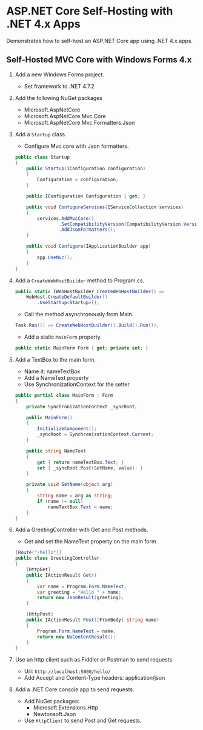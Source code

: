 # ASP.NET Core Self-Hosting with .NET 4.x Apps

Demonstrates how to self-host an ASP.NET Core app using .NET 4.x apps.

## Self-Hosted MVC Core with Windows Forms 4.x

1. Add a new Windows Forms project.
    - Set framework to .NET 4.7.2

2. Add the following NuGet packages
     - Microsoft.AspNetCore
     - Microsoft.AspNetCore.Mvc.Core
     - Microsoft.AspNetCore.Mvc.Formatters.Json

3. Add a `Startup` class.
     - Configure Mvc core with Json formatters.

    ```csharp
    public class Startup
    {
        public Startup(IConfiguration configuration)
        {
            Configuration = configuration;
        }

        public IConfiguration Configuration { get; }

        public void ConfigureServices(IServiceCollection services)
        {
            services.AddMvcCore()
                    .SetCompatibilityVersion(CompatibilityVersion.Version_2_2)
                    .AddJsonFormatters();
        }

        public void Configure(IApplicationBuilder app)
        {
            app.UseMvc();
        }
    }
    ```

4. Add a `CreateWebHostBuilder` method to Program.cs.

    ```csharp
    public static IWebHostBuilder CreateWebHostBuilder() =>
        WebHost.CreateDefaultBuilder()
            .UseStartup<Startup>();
    ```

     - Call the method asynchronously from Main.

    ```csharp
    Task.Run(() => CreateWebHostBuilder().Build().Run());
    ```

     - Add a static `MainForm` property.

    ```csharp
    public static MainForm Form { get; private set; }
    ```

5. Add a TextBox to the main form.
     - Name it: nameTextBox
     - Add a NameText property
     - Use SynchronizationContext for the setter

    ```csharp
    public partial class MainForm : Form
    {
        private SynchronizationContext _syncRoot;

        public MainForm()
        {
            InitializeComponent();
            _syncRoot = SynchronizationContext.Current;
        }

        public string NameText
        {
            get { return nameTextBox.Text; }
            set { _syncRoot.Post(SetName, value); }
        }

        private void SetName(object arg)
        {
            string name = arg as string;
            if (name != null)
                nameTextBox.Text = name;
        }
    }
    ```

6. Add a GreetingController with Get and Post methods.
     - Get and set the NameText property on the main form

    ```csharp
    [Route("/hello")]
    public class GreetingController
    {
        [HttpGet]
        public IActionResult Get()
        {
            var name = Program.Form.NameText;
            var greeting = "Hello " + name;
            return new JsonResult(greeting);
        }

        [HttpPost]
        public IActionResult Post([FromBody] string name)
        {
            Program.Form.NameText = name;
            return new NoContentResult();
        }
    }
    ``` 

8. Use an http client such as Fiddler or Postman to send requests
     - Uri: `http://localhost:5000/hello/`
     - Add Accept and Content-Type headers: application/json

9. Add a .NET Core console app to send requests.
     - Add NuGet packages:
       - Microsoft.Extensions.Http
       - Newtonsoft.Json
     - Use `HttpClient` to send Post and Get requests.

